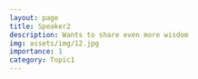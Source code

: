 ```yaml
---
layout: page
title: Speaker2
description: Wants to share even more wisdom
img: assets/img/12.jpg
importance: 1
category: Topic1
---
```

